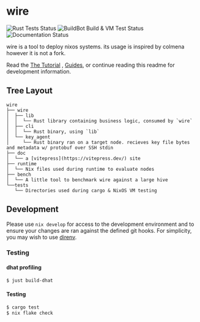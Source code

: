 # wire

![Rust Tests Status](https://img.shields.io/github/actions/workflow/status/mrshmllow/wire/test.yml?branch=main&style=flat-square&label=Rust%20Tests)
![BuildBot Build & VM Test Status](https://img.shields.io/github/checks-status/mrshmllow/wire/main?style=flat-square&label=BuildBot%20Build%20%26%20VM%20Tests)
![Documentation Status](https://img.shields.io/github/actions/workflow/status/mrshmllow/wire/pages.yml?branch=main&style=flat-square&label=Documentation)

wire is a tool to deploy nixos systems. its usage is inspired by colmena however it is not a fork.

Read the [The Tutorial](https://wire.althaea.zone/tutorial/overview.html) , [Guides](https://wire.althaea.zone/guides/installation.html), or continue reading this readme for development information.

## Tree Layout

```
wire
├── wire
│  ├── lib
│  │  └── Rust library containing business logic, consumed by `wire`
│  ├── cli
│  │  └── Rust binary, using `lib`
│  └── key_agent
│     └── Rust binary ran on a target node. recieves key file bytes and metadata w/ protobuf over SSH stdin
├── doc
│  └── a [vitepress](https://vitepress.dev/) site
├── runtime
│  └── Nix files used during runtime to evaluate nodes
├── bench
│  └── A little tool to benchmark wire against a large hive
└──tests
   └── Directories used during cargo & NixOS VM testing
```

## Development

Please use `nix develop` for access to the development environment and to ensure
your changes are ran against the defined git hooks. For simplicity, you may wish
to use [direnv](https://github.com/direnv/direnv).

### Testing

#### dhat profiling

```sh
$ just build-dhat
```

#### Testing

```sh
$ cargo test
$ nix flake check
```
